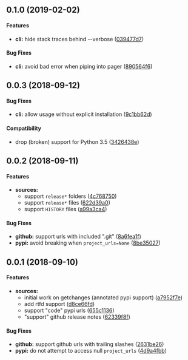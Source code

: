 <a name="0.1.0"></a>
## 0.1.0 (2019-02-02)

#### Features

* **cli:**  hide stack traces behind --verbose ([039477d7](039477d7))

#### Bug Fixes

* **cli:**  avoid bad error when piping into pager ([890564f6](890564f6))

<a name="0.0.3"></a>
## 0.0.3 (2018-09-12)

#### Bug Fixes

* **cli:**  allow usage without explicit installation ([9c1bb62d](9c1bb62d))

#### Compatibility

*  drop (broken) support for Python 3.5 ([3426438e](3426438e))

<a name="0.0.2"></a>
## 0.0.2 (2018-09-11)

#### Features

* **sources:**
  *  support `release*` folders ([4c768750](4c768750))
  *  support `release*` files ([622d39a0](622d39a0))
  *  support `HISTORY` files ([a99a3ca4](a99a3ca4))

#### Bug Fixes

* **github:**  support urls with included ".git" ([8a6fea1f](8a6fea1f))
* **pypi:**  avoid breaking when `project_urls=None` ([8be35027](8be35027))

<a name="0.0.1"></a>
## 0.0.1 (2018-09-10)

#### Features

* **sources:**
  *  initial work on getchanges (annotated pypi support) ([a7952f7e](a7952f7e))
  *  add rtfd support ([d8ce66fd](d8ce66fd))
  *  support "code" pypi urls ([655c1136](655c1136))
  *  "support" github release notes ([62339f8f](62339f8f))

#### Bug Fixes

* **github:**  support github urls with trailing slashes ([2631be26](2631be26))
* **pypi:**  do not attempt to access null `project_urls` ([4d9a4fbb](4d9a4fbb))
